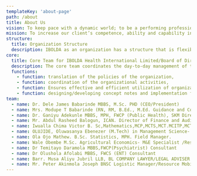 ```yaml
---
templateKey: 'about-page'
path: /about
title: About Us
vision: To keep pace with a dynamic world; to be a performing professional outfit maximizing the satisfaction of our clients at all times.
mission: To increase our client’s competence, ability and capability in Research, Data capturing, processing and Monitoring and Evaluation of projects through innovative and participatory based approaches. In our mission we define clients to include; individuals, organizations, and communities, while innovative and participatory based approaches imply demand driven, sensitive and a mix of value-added initiatives.
structure:
  title: Organization Structure
  description: IBOLDA as an organization has a structure that is flexible enough to provide services that will meet our clients’ satisfaction. It comprises of Four directors one of which is named as the Chief Executive Officer (CEO) with others anchoring different units. To be able to provide services in an efficient and timely manner, we work with Associate Consultants of high reputation and profile in their careers.
core:
  title: Core Team for IBOLDA Health International Limited/Board of Directors
  description: The core team coordinates the day-to-day management of the organization. The core team comprises of the CEO who is in charge of the day-to-day running of the organization. Other core team members are directly in charge of various Units and Departments. The main functions of the core team are
  functions:
    - function: translation of the policies of the organization,
    - function: coordination of the organizational activities,
    - function: Ensures effective and efficient utilization of organizational resources (human, material and finance), and
    - function: designing/developing concept notes and implementation frameworks.
team:
  - name: Dr. Dele James Babarinde MBBS, M.Sc. PHD (CEO/President)
  - name: Mrs. Modupe T Babarinde (RN, RM, B.Ed., M.Ed. Guidance and Counseling). vice president/Director Bio-science.
  - name: Dr. Ganiyu Adekunle MBBS, MPH, FWCP (Public Health), SKM Director
  - name: Mr. Abdul Rasheed Balogun, ICAN. Director of Finance and Audit
  - name: Iwualla Chima Victor B. Sc,Mathematics,MCP,MCTS,MCT.MCITP,MCTC,MCPN . Director of ICT
  - name: OLUJIDE, Oluwasanya Ebenezer (M.Tech) in Management Science- Director of Personnel and Administration.
  - name: Ola Ojo Mathew. B.Sc. Statistics, MPH. Field Manager.
  - name: Wale Obembe M.Sc. Agricultural Economics- M&E Specialist /Research
  - name: Dr Temitayo Daramola MBBS,FWCP(Psychiatrist) Consultant
  - name: Dr Olushola Afolabi MBBS, FWCS (ENT) Consultant
  - name: Barr. Musa Aliyu Jubril LLB, BL COMPANY LAWYER/LEGAL ADVISER
  - name: Mr. Peter Akinmola Joseph BNSC Logistic Manager/Resource Mobilization.
---
```

